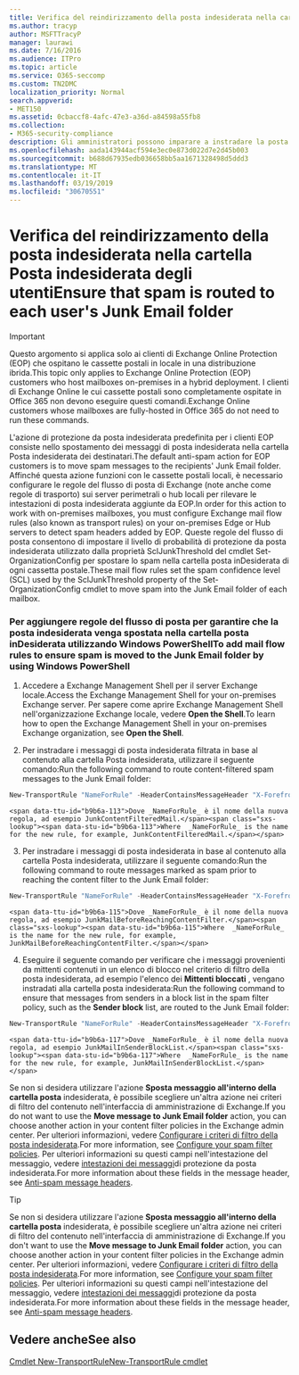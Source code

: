 ```yaml
---
title: Verifica del reindirizzamento della posta indesiderata nella cartella Posta indesiderata degli utenti
ms.author: tracyp
author: MSFTTracyP
manager: laurawi
ms.date: 7/16/2016
ms.audience: ITPro
ms.topic: article
ms.service: O365-seccomp
ms.custom: TN2DMC
localization_priority: Normal
search.appverid:
- MET150
ms.assetid: 0cbaccf8-4afc-47e3-a36d-a84598a55fb8
ms.collection:
- M365-security-compliance
description: Gli amministratori possono imparare a instradare la posta indesiderata alle cartelle di posta inDesiderata degli utenti in Exchange Online Protection.
ms.openlocfilehash: aada143944acf594e3ec0e873d022d7e2d45b003
ms.sourcegitcommit: b688d67935edb036658bb5aa1671328498d5ddd3
ms.translationtype: MT
ms.contentlocale: it-IT
ms.lasthandoff: 03/19/2019
ms.locfileid: "30670551"
---
```

# <a name="ensure-that-spam-is-routed-to-each-users-junk-email-folder"></a><span data-ttu-id="b9b6a-103">Verifica del reindirizzamento della posta indesiderata nella cartella Posta indesiderata degli utenti</span><span class="sxs-lookup"><span data-stu-id="b9b6a-103">Ensure that spam is routed to each user's Junk Email folder</span></span>

> [!IMPORTANT]
> <span data-ttu-id="b9b6a-104">Questo argomento si applica solo ai clienti di Exchange Online Protection (EOP) che ospitano le cassette postali in locale in una distribuzione ibrida.</span><span class="sxs-lookup"><span data-stu-id="b9b6a-104">This topic only applies to Exchange Online Protection (EOP) customers who host mailboxes on-premises in a hybrid deployment.</span></span> <span data-ttu-id="b9b6a-105">I clienti di Exchange Online le cui cassette postali sono completamente ospitate in Office 365 non devono eseguire questi comandi.</span><span class="sxs-lookup"><span data-stu-id="b9b6a-105">Exchange Online customers whose mailboxes are fully-hosted in Office 365 do not need to run these commands.</span></span> 
  
<span data-ttu-id="b9b6a-106">L'azione di protezione da posta indesiderata predefinita per i clienti EOP consiste nello spostamento dei messaggi di posta indesiderata nella cartella Posta indesiderata dei destinatari.</span><span class="sxs-lookup"><span data-stu-id="b9b6a-106">The default anti-spam action for EOP customers is to move spam messages to the recipients' Junk Email folder.</span></span> <span data-ttu-id="b9b6a-107">Affinché questa azione funzioni con le cassette postali locali, è necessario configurare le regole del flusso di posta di Exchange (note anche come regole di trasporto) sui server perimetrali o hub locali per rilevare le intestazioni di posta indesiderata aggiunte da EOP.</span><span class="sxs-lookup"><span data-stu-id="b9b6a-107">In order for this action to work with on-premises mailboxes, you must configure Exchange mail flow rules (also known as transport rules) on your on-premises Edge or Hub servers to detect spam headers added by EOP.</span></span> <span data-ttu-id="b9b6a-108">Queste regole del flusso di posta consentono di impostare il livello di probabilità di protezione da posta indesiderata utilizzato dalla proprietà SclJunkThreshold del cmdlet Set-OrganizationConfig per spostare lo spam nella cartella posta inDesiderata di ogni cassetta postale.</span><span class="sxs-lookup"><span data-stu-id="b9b6a-108">These mail flow rules set the spam confidence level (SCL) used by the SclJunkThreshold property of the Set-OrganizationConfig cmdlet to move spam into the Junk Email folder of each mailbox.</span></span> 
  
### <a name="to-add-mail-flow-rules-to-ensure-spam-is-moved-to-the-junk-email-folder-by-using-windows-powershell"></a><span data-ttu-id="b9b6a-109">Per aggiungere regole del flusso di posta per garantire che la posta indesiderata venga spostata nella cartella posta inDesiderata utilizzando Windows PowerShell</span><span class="sxs-lookup"><span data-stu-id="b9b6a-109">To add mail flow rules to ensure spam is moved to the Junk Email folder by using Windows PowerShell</span></span>

1. <span data-ttu-id="b9b6a-110">Accedere a Exchange Management Shell per il server Exchange locale.</span><span class="sxs-lookup"><span data-stu-id="b9b6a-110">Access the Exchange Management Shell for your on-premises Exchange server.</span></span> <span data-ttu-id="b9b6a-111">Per sapere come aprire Exchange Management Shell nell'organizzazione Exchange locale, vedere **Open the Shell**.</span><span class="sxs-lookup"><span data-stu-id="b9b6a-111">To learn how to open the Exchange Management Shell in your on-premises Exchange organization, see **Open the Shell**.</span></span>
    
2. <span data-ttu-id="b9b6a-112">Per instradare i messaggi di posta indesiderata filtrata in base al contenuto alla cartella Posta indesiderata, utilizzare il seguente comando:</span><span class="sxs-lookup"><span data-stu-id="b9b6a-112">Run the following command to route content-filtered spam messages to the Junk Email folder:</span></span>
    
  ```Powershell
  New-TransportRule "NameForRule" -HeaderContainsMessageHeader "X-Forefront-Antispam-Report" -HeaderContainsWords "SFV:SPM" -SetSCL 6
  ```

    <span data-ttu-id="b9b6a-113">Dove _NameForRule_ è il nome della nuova regola, ad esempio JunkContentFilteredMail.</span><span class="sxs-lookup"><span data-stu-id="b9b6a-113">Where  _NameForRule_ is the name for the new rule, for example, JunkContentFilteredMail.</span></span> 
    
3. <span data-ttu-id="b9b6a-114">Per instradare i messaggi di posta indesiderata in base al contenuto alla cartella Posta indesiderata, utilizzare il seguente comando:</span><span class="sxs-lookup"><span data-stu-id="b9b6a-114">Run the following command to route messages marked as spam prior to reaching the content filter to the Junk Email folder:</span></span>
    
  ```Powershell
  New-TransportRule "NameForRule" -HeaderContainsMessageHeader "X-Forefront-Antispam-Report" -HeaderContainsWords "SFV:SKS" -SetSCL 6
  ```

    <span data-ttu-id="b9b6a-115">Dove _NameForRule_ è il nome della nuova regola, ad esempio JunkMailBeforeReachingContentFilter.</span><span class="sxs-lookup"><span data-stu-id="b9b6a-115">Where  _NameForRule_ is the name for the new rule, for example, JunkMailBeforeReachingContentFilter.</span></span> 
    
4. <span data-ttu-id="b9b6a-116">Eseguire il seguente comando per verificare che i messaggi provenienti da mittenti contenuti in un elenco di blocco nel criterio di filtro della posta indesiderata, ad esempio l'elenco dei **Mittenti bloccati** , vengano instradati alla cartella posta indesiderata:</span><span class="sxs-lookup"><span data-stu-id="b9b6a-116">Run the following command to ensure that messages from senders in a block list in the spam filter policy, such as the **Sender block** list, are routed to the Junk Email folder:</span></span> 
    
  ```Powershell
  New-TransportRule "NameForRule" -HeaderContainsMessageHeader "X-Forefront-Antispam-Report" -HeaderContainsWords "SFV:SKB" -SetSCL 6
  ```

    <span data-ttu-id="b9b6a-117">Dove _NameForRule_ è il nome della nuova regola, ad esempio JunkMailInSenderBlockList.</span><span class="sxs-lookup"><span data-stu-id="b9b6a-117">Where  _NameForRule_ is the name for the new rule, for example, JunkMailInSenderBlockList.</span></span> 
    
<span data-ttu-id="b9b6a-118">Se non si desidera utilizzare l'azione **Sposta messaggio all'interno della cartella posta** indesiderata, è possibile scegliere un'altra azione nei criteri di filtro del contenuto nell'interfaccia di amministrazione di Exchange.</span><span class="sxs-lookup"><span data-stu-id="b9b6a-118">If you do not want to use the **Move message to Junk Email folder** action, you can choose another action in your content filter policies in the Exchange admin center.</span></span> <span data-ttu-id="b9b6a-119">Per ulteriori informazioni, vedere [Configurare i criteri di filtro della posta indesiderata](configure-your-spam-filter-policies.md).</span><span class="sxs-lookup"><span data-stu-id="b9b6a-119">For more information, see [Configure your spam filter policies](configure-your-spam-filter-policies.md).</span></span> <span data-ttu-id="b9b6a-120">Per ulteriori informazioni su questi campi nell'intestazione del messaggio, vedere [intestazioni dei messaggi](anti-spam-message-headers.md)di protezione da posta indesiderata.</span><span class="sxs-lookup"><span data-stu-id="b9b6a-120">For more information about these fields in the message header, see [Anti-spam message headers](anti-spam-message-headers.md).</span></span>
  

> [!TIP]
> <span data-ttu-id="b9b6a-121">Se non si desidera utilizzare l'azione **Sposta messaggio all'interno della cartella posta** indesiderata, è possibile scegliere un'altra azione nei criteri di filtro del contenuto nell'interfaccia di amministrazione di Exchange.</span><span class="sxs-lookup"><span data-stu-id="b9b6a-121">If you don't want to use the **Move message to Junk Email folder** action, you can choose another action in your content filter policies in the Exchange admin center.</span></span> <span data-ttu-id="b9b6a-122">Per ulteriori informazioni, vedere [Configurare i criteri di filtro della posta indesiderata](configure-your-spam-filter-policies.md).</span><span class="sxs-lookup"><span data-stu-id="b9b6a-122">For more information, see [Configure your spam filter policies](configure-your-spam-filter-policies.md).</span></span> <span data-ttu-id="b9b6a-123">Per ulteriori informazioni su questi campi nell'intestazione del messaggio, vedere [intestazioni dei messaggi](anti-spam-message-headers.md)di protezione da posta indesiderata.</span><span class="sxs-lookup"><span data-stu-id="b9b6a-123">For more information about these fields in the message header, see [Anti-spam message headers](anti-spam-message-headers.md).</span></span>
> 
## <a name="see-also"></a><span data-ttu-id="b9b6a-124">Vedere anche</span><span class="sxs-lookup"><span data-stu-id="b9b6a-124">See also</span></span>

[<span data-ttu-id="b9b6a-125">Cmdlet New-TransportRule</span><span class="sxs-lookup"><span data-stu-id="b9b6a-125">New-TransportRule cmdlet</span></span>](https://technet.microsoft.com/library/bb125138%28v=exchg.160%29.aspx)

